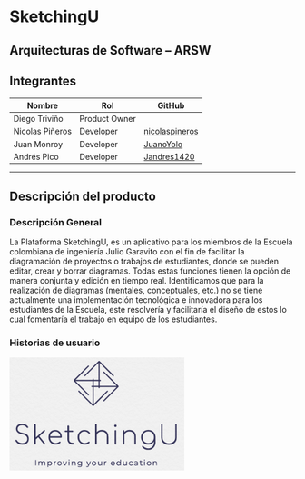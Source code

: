 # SketchingU
## Arquitecturas de Software – ARSW 
## Integrantes

|     Nombre    |     Rol         | GitHub       |
|--------------|------------- |------------- |
|Diego Triviño	|Product Owner    |
|Nicolas Piñeros |Developer   |[nicolaspineros](https://github.com/nicolaspineros )   |
|Juan Monroy |Developer   |[JuanoYolo](https://github.com/JuanoYolo)   |
|Andrés Pico|Developer   |[Jandres1420](https://github.com/Jandres1420)   |

--- 

## Descripción del producto

### __Descripción General__

La Plataforma SketchingU, es un aplicativo para los miembros de la Escuela colombiana de ingeniería Julio Garavito con el fin de facilitar la diagramación de proyectos o trabajos de estudiantes, donde se pueden editar, crear y borrar diagramas. Todas estas funciones tienen la opción de manera conjunta y edición en tiempo real. Identificamos que para la realización de diagramas (mentales, conceptuales, etc.) no se tiene actualmente una implementación tecnológica e innovadora para los estudiantes de la Escuela, este resolvería y facilitaría el diseño  de estos lo cual fomentaría el trabajo en equipo de los estudiantes.

### Historias de usuario
[![Deployed to Heroku](https://github.com/2022-1-PROYARSW-LaTabernaDeMoe/SketchingU/blob/main/modelos/logo.png)](https://trello.com/b/7zcUvkV3/proyecto-arsw)
